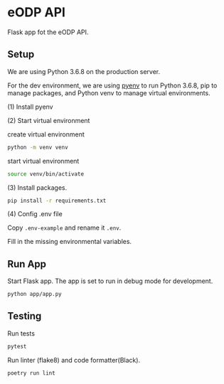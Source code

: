 # eODP API

Flask app fot the eODP API.

## Setup

We are using Python 3.6.8 on the production server.

For the dev environment, we are using [pyenv](https://github.com/pyenv/pyenv) to run Python 3.6.8, pip to manage packages, and Python venv to manage virtual environments.

(1) Install pyenv

(2) Start virtual environment

create virtual environment

```bash
python -m venv venv
```
start virtual environment

```bash
source venv/bin/activate
```

(3) Install packages.

```bash
pip install -r requirements.txt
```

(4) Config .env file

Copy `.env-example` and rename it `.env`.

Fill in the missing environmental variables.

## Run App

Start Flask app. The app is set to run in debug mode for development.

```bash
python app/app.py
```

## Testing

Run tests

```bash
pytest
```

Run linter (flake8) and code formatter(Black).

```bash
poetry run lint
```
